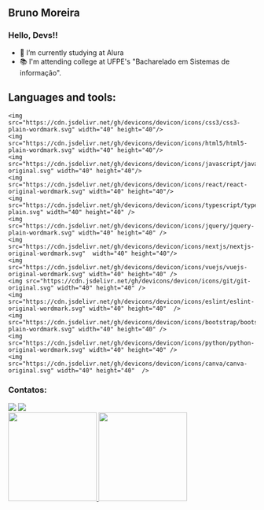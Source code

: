 ## Bruno Moreira
### Hello, Devs!!

- 🌱 I’m currently studying at Alura
- 📚 I'm attending college at UFPE's "Bacharelado em Sistemas de informação".

## Languages and tools:

<div>
            
    <img src="https://cdn.jsdelivr.net/gh/devicons/devicon/icons/css3/css3-plain-wordmark.svg" width="40" height="40"/>  
    <img src="https://cdn.jsdelivr.net/gh/devicons/devicon/icons/html5/html5-plain-wordmark.svg" width="40" height="40"/>    
    <img src="https://cdn.jsdelivr.net/gh/devicons/devicon/icons/javascript/javascript-original.svg" width="40" height="40"/>    
    <img src="https://cdn.jsdelivr.net/gh/devicons/devicon/icons/react/react-original-wordmark.svg" width="40" height="40"/>       
    <img src="https://cdn.jsdelivr.net/gh/devicons/devicon/icons/typescript/typescript-plain.svg" width="40" height="40" />        
    <img src="https://cdn.jsdelivr.net/gh/devicons/devicon/icons/jquery/jquery-plain-wordmark.svg" width="40" height="40" />       
    <img src="https://cdn.jsdelivr.net/gh/devicons/devicon/icons/nextjs/nextjs-original-wordmark.svg"  width="40" height="40"/>      
    <img src="https://cdn.jsdelivr.net/gh/devicons/devicon/icons/vuejs/vuejs-original-wordmark.svg" width="40" height="40" />    
    <img src="https://cdn.jsdelivr.net/gh/devicons/devicon/icons/git/git-original.svg" width="40" height="40" />      
    <img src="https://cdn.jsdelivr.net/gh/devicons/devicon/icons/eslint/eslint-original-wordmark.svg" width="40" height="40"  />
    <img src="https://cdn.jsdelivr.net/gh/devicons/devicon/icons/bootstrap/bootstrap-plain-wordmark.svg" width="40" height="40" />     
    <img src="https://cdn.jsdelivr.net/gh/devicons/devicon/icons/python/python-original-wordmark.svg" width="40" height="40" />      
    <img src="https://cdn.jsdelivr.net/gh/devicons/devicon/icons/canva/canva-original.svg" width="40" height="40"  />
            
 </div>
            
 ### Contatos:

<div>
  <a href = "mailto:brunom764@gmail.com"><img src="https://img.shields.io/badge/Gmail-D14836?style=for-the-badge&logo=gmail&logoColor=white" target="_blank"></a>
  <a href="https://www.linkedin.com/in/bruno-miguel-a08022239/" target="_blank"><img src="https://img.shields.io/badge/-LinkedIn-%230077B5?style=for-the-badge&logo=linkedin&logoColor=white" target="_blank"></a>   
</div>
          
<div>
<a href="https://github.com/seu-usuário-aqui">
<img height="180em" src="https://github-readme-stats.vercel.app/api/top-langs/?username=brunom764&layout=compact&langs_count=7&theme=dracula"/>
<img height="180em" src="https://github-readme-stats.vercel.app/api?username=brunom764&show_icons=true&theme=dracula&include_all_commits=true&count_private=true"/>
</div>
